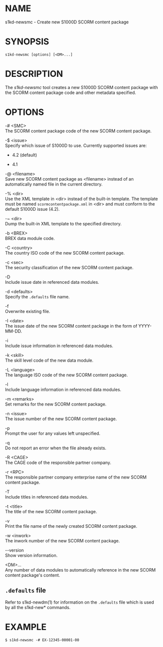 NAME
====

s1kd-newsmc - Create new S1000D SCORM content package

SYNOPSIS
========

    s1kd-newsmc [options] [<DM>...]

DESCRIPTION
===========

The *s1kd-newsmc* tool creates a new S1000D SCORM content package with
the SCORM content package code and other metadata specified.

OPTIONS
=======

-\# &lt;SMC&gt;  
The SCORM content package code of the new SCORM content package.

-$ &lt;issue&gt;  
Specify which issue of S1000D to use. Currently supported issues are:

-   4.2 (default)

-   4.1

-@ &lt;filename&gt;  
Save new SCORM content package as &lt;filename&gt; instead of an
automatically named file in the current directory.

-% &lt;dir&gt;  
Use the XML template in &lt;dir&gt; instead of the built-in template.
The template must be named `scormcontentpackage.xml` in &lt;dir&gt; and
must conform to the default S1000D issue (4.2).

-\~ &lt;dir&gt;  
Dump the built-in XML template to the specified directory.

-b &lt;BREX&gt;  
BREX data module code.

-C &lt;country&gt;  
The country ISO code of the new SCORM content package.

-c &lt;sec&gt;  
The security classification of the new SCORM content package.

-D  
Include issue date in referenced data modules.

-d &lt;defaults&gt;  
Specify the `.defaults` file name.

-f  
Overwrite existing file.

-I &lt;date&gt;  
The issue date of the new SCORM content package in the form of
YYYY-MM-DD.

-i  
Include issue information in referenced data modules.

-k &lt;skill&gt;  
The skill level code of the new data module.

-L &lt;language&gt;  
The language ISO code of the new SCORM content package.

-l  
Include language information in referenced data modules.

-m &lt;remarks&gt;  
Set remarks for the new SCORM content package.

-n &lt;issue&gt;  
The issue number of the new SCORM content package.

-p  
Prompt the user for any values left unspecified.

-q  
Do not report an error when the file already exists.

-R &lt;CAGE&gt;  
The CAGE code of the responsible partner company.

-r &lt;RPC&gt;  
The responsible partner company enterprise name of the new SCORM content
package.

-T  
Include titles in referenced data modules.

-t &lt;title&gt;  
The title of the new SCORM content package.

-v  
Print the file name of the newly created SCORM content package.

-w &lt;inwork&gt;  
The inwork number of the new SCORM content package.

--version  
Show version information.

&lt;DM&gt;...  
Any number of data modules to automatically reference in the new SCORM
content package's content.

`.defaults` file
----------------

Refer to s1kd-newdm(1) for information on the `.defaults` file which is
used by all the s1kd-new\* commands.

EXAMPLE
=======

    $ s1kd-newsmc -# EX-12345-00001-00
